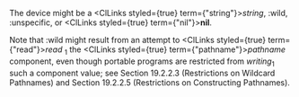  The device might be a <ClLinks styled={true} term={"string"}><i>string</i></ClLinks>, :wild, :unspecific, or <ClLinks styled={true} term={"nil"}><b>nil</b></ClLinks>. 



Note that :wild might result from an attempt to <ClLinks styled={true} term={"read"}><i>read</i></ClLinks> <sub>1</sub> the <ClLinks styled={true} term={"pathname"}><i>pathname</i></ClLinks> component, even though portable programs are restricted from *writing*<sub>1</sub> such a component value; see Section 19.2.2.3 (Restrictions on Wildcard Pathnames) and Section 19.2.2.5 (Restrictions on Constructing Pathnames). 



